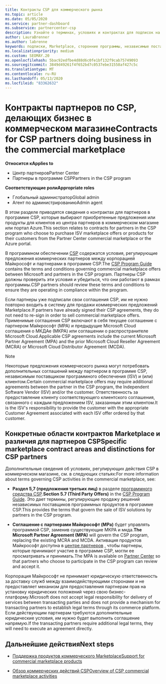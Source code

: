 ```yaml
---
title: Контракты CSP для коммерческого рынка
ms.topic: article
ms.date: 05/05/2020
ms.service: partner-dashboard
ms.subservice: partnercenter-csp
description: Узнайте о терминах, условиях и контрактах для подписок на сторонние продукты независимых поставщиков программного обеспечения, приобретенные партнерами CSP в коммерческом магазине.
author: LauraBrenner
ms.author: labrenne
keywords: подписки, Marketplace, сторонние программы, независимые поставщики программного обеспечения, Партнерская программа CSP, контракты, продажи, покупка,
ms.localizationpriority: medium
ms.custom: SEOMAY.20
ms.openlocfilehash: 5bac92edfbe4d88d6c0fe1bf132f9cab75749093
ms.sourcegitcommit: 3849d49261f4f652bd7c0537ebe31558af427c5c
ms.translationtype: MT
ms.contentlocale: ru-RU
ms.lasthandoff: 05/13/2020
ms.locfileid: "83362632"
---
```

# <a name="contracts-for-csp-partners-doing-business-in-the-commercial-marketplace"></a><span data-ttu-id="7a1d2-104">Контракты партнеров по CSP, делающих бизнес в коммерческом магазине</span><span class="sxs-lookup"><span data-stu-id="7a1d2-104">Contracts for CSP partners doing business in the commercial marketplace</span></span>

<span data-ttu-id="7a1d2-105">**Относится к**</span><span class="sxs-lookup"><span data-stu-id="7a1d2-105">**Applies to**</span></span>

- <span data-ttu-id="7a1d2-106">Центр партнеров</span><span class="sxs-lookup"><span data-stu-id="7a1d2-106">Partner Center</span></span>
- <span data-ttu-id="7a1d2-107">Партнеры в программе CSP</span><span class="sxs-lookup"><span data-stu-id="7a1d2-107">Partners in the CSP program</span></span>

<span data-ttu-id="7a1d2-108">**Соответствующие роли**</span><span class="sxs-lookup"><span data-stu-id="7a1d2-108">**Appropriate roles**</span></span>

- <span data-ttu-id="7a1d2-109">Глобальный администратор</span><span class="sxs-lookup"><span data-stu-id="7a1d2-109">Global admin</span></span>
- <span data-ttu-id="7a1d2-110">Агент по администрированию</span><span class="sxs-lookup"><span data-stu-id="7a1d2-110">Admin agent</span></span>

<span data-ttu-id="7a1d2-111">В этом разделе приводятся сведения о контрактах для партнеров в программе CSP, которые выбирают приобретенные предложения или продукты для клиентов из центра партнеров в коммерческом магазине или портал Azure.</span><span class="sxs-lookup"><span data-stu-id="7a1d2-111">This section relates to contracts for partners in the CSP program who choose to purchase ISV marketplace offers or products for their customers from the Partner Center commercial marketplace or the Azure portal.</span></span>

<span data-ttu-id="7a1d2-112">В программном обеспечении [CSP](https://go.microsoft.com/fwlink/p/?LinkId=617100) содержатся условия, регулирующие предложения коммерческих партнеров между корпорацией Майкрософт и партнерами в программе CSP.</span><span class="sxs-lookup"><span data-stu-id="7a1d2-112">The [CSP Program Guide](https://go.microsoft.com/fwlink/p/?LinkId=617100) contains the terms and conditions governing commercial marketplace offers between Microsoft and partners in the CSP program.</span></span> <span data-ttu-id="7a1d2-113">Партнеры CSP должны проверить эти условия и убедиться, что они работают в рамках программы.</span><span class="sxs-lookup"><span data-stu-id="7a1d2-113">CSP partners should review these terms and conditions to ensure they are operating in compliance within the program.</span></span>  

<span data-ttu-id="7a1d2-114">Если партнеры уже подписали свои соглашения CSP, им не нужно повторно входить в систему для продажи коммерческих предложений Marketplace.</span><span class="sxs-lookup"><span data-stu-id="7a1d2-114">If partners have already signed their CSP agreements, they do not need to re-sign in order to sell commercial marketplace offers.</span></span> <span data-ttu-id="7a1d2-115">Применимые соглашения CSP включают в себя текущее соглашение с партнером Майкрософт (MPA) и предыдущие Microsoft Cloud соглашения о МКДАе (МКРА) или соглашении о распространителе Microsoft Cloud.</span><span class="sxs-lookup"><span data-stu-id="7a1d2-115">Applicable CSP agreements include the current Microsoft Partner Agreement (MPA) and the prior Microsoft Cloud Reseller Agreement (MCRA) or Microsoft Cloud Distributor Agreement (MCDA).</span></span>

>[!NOTE]
> <span data-ttu-id="7a1d2-116">Некоторые предложения коммерческого рынка могут потребовать дополнительных соглашений между партнером в программе CSP, независимым поставщиком программного обеспечения (ISV) и (или) клиентом.</span><span class="sxs-lookup"><span data-stu-id="7a1d2-116">Certain commercial marketplace offers may require additional agreements between the partner in the CSP program, the Independent Software Vendor (ISV) and/or the customer.</span></span> <span data-ttu-id="7a1d2-117">Ответственность за предоставление клиенту соответствующего клиентского соглашения, связанного с каждым предложением ISV, заказанным этим клиентом.</span><span class="sxs-lookup"><span data-stu-id="7a1d2-117">It is the ISV's responsibility to provide the customer with the appropriate Customer Agreement associated with each ISV offer ordered by that customer.</span></span>

## <a name="specific-marketplace-contract-areas-and-distinctions-for-csp-partners"></a><span data-ttu-id="7a1d2-118">Конкретные области контрактов Marketplace и различия для партнеров CSP</span><span class="sxs-lookup"><span data-stu-id="7a1d2-118">Specific marketplace contract areas and distinctions for CSP partners</span></span>

<span data-ttu-id="7a1d2-119">Дополнительные сведения об условиях, регулирующих действия CSP в коммерческом магазине, см. в следующих статьях:</span><span class="sxs-lookup"><span data-stu-id="7a1d2-119">For more information about terms governing CSP activities in the commercial marketplace, see:</span></span>

- <span data-ttu-id="7a1d2-120">**Раздел 5,7 (предложения третьих лиц)** в разделе [программного средства CSP](https://go.microsoft.com/fwlink/p/?LinkId=617100).</span><span class="sxs-lookup"><span data-stu-id="7a1d2-120">**Section 5.7 (Third Party Offers)** in the [CSP Program Guide](https://go.microsoft.com/fwlink/p/?LinkId=617100).</span></span> <span data-ttu-id="7a1d2-121">Это дает термины, регулирующие продажу решений независимых поставщиков программных продуктов в программе CSP.</span><span class="sxs-lookup"><span data-stu-id="7a1d2-121">This provides the terms that govern the sale of ISV solutions by partners in the CSP program.</span></span>

- <span data-ttu-id="7a1d2-122">**Соглашение с партнерами Майкрософт (MPa)** будет управлять программой CSP, заменив существующие МКРА и мкда.</span><span class="sxs-lookup"><span data-stu-id="7a1d2-122">**The Microsoft Partner Agreement (MPA)** will govern the CSP program, replacing the existing MCRA and MCDA.</span></span> <span data-ttu-id="7a1d2-123">Активация продуктов Майкрософт доступна в [центре партнеров](https://partner.microsoft.com/pcv/dashboard/overview) , чтобы партнеры, которые принимают участие в программе CSP, могли ее просматривать и принимать.</span><span class="sxs-lookup"><span data-stu-id="7a1d2-123">The MPA is available on [Partner Center](https://partner.microsoft.com/pcv/dashboard/overview) so that partners who choose to participate in the CSP program can review and accept it.</span></span>
  
<span data-ttu-id="7a1d2-124">Корпорация Майкрософт не принимает юридическую ответственность за доставку служб между взаимодействующими сторонами и не предоставляет механизм для предоставления партнерам прав на установку юридических положений через свою бизнес-платформу.</span><span class="sxs-lookup"><span data-stu-id="7a1d2-124">Microsoft does not accept legal responsibility for delivery of services between transacting parties and does not provide a mechanism for transacting partners to establish legal terms through its commerce platform.</span></span> <span data-ttu-id="7a1d2-125">Если действующим партнерам требуются дополнительные юридические условия, им нужно будет выполнить соглашение напрямую.</span><span class="sxs-lookup"><span data-stu-id="7a1d2-125">If the transacting partners require additional legal terms, they will need to execute an agreement directly.</span></span>

## <a name="next-steps"></a><span data-ttu-id="7a1d2-126">Дальнейшие действия</span><span class="sxs-lookup"><span data-stu-id="7a1d2-126">Next steps</span></span>

- [<span data-ttu-id="7a1d2-127">Поддержка продуктов коммерческого Marketplace</span><span class="sxs-lookup"><span data-stu-id="7a1d2-127">Support for commercial marketplace products</span></span>](csp-commercial-marketplace-support.md)

- [<span data-ttu-id="7a1d2-128">Обзор коммерческих действий CSP</span><span class="sxs-lookup"><span data-stu-id="7a1d2-128">Overview of CSP commercial marketplace activities</span></span>](csp-commercial-marketplace-overview.md)

